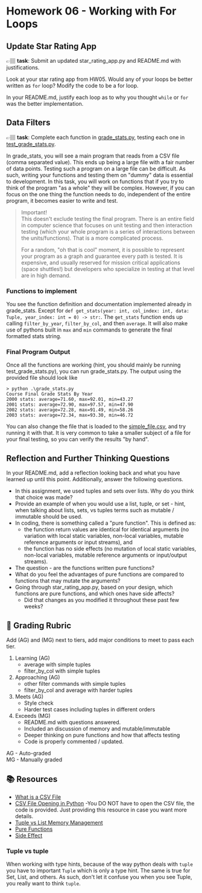 # Homework 06 - Working with For Loops

## Update Star Rating App

👉🏽 **task**:  Submit an updated star_rating_app.py and README.md with justifications. 

Look at your star rating app from HW05. Would any of your loops be better written as `for` loop? Modify the code to be a for loop.

In your README.md, justify each loop as to why you thought `while` or `for` was the better implementation. 



## Data Filters

👉🏽 **task**: Complete each function in [grade_stats.py](grade_stats.py), testing each one in [test_grade_stats.py](test_grade_stats.py).


In grade_stats, you will see a main program that reads from a CSV file (comma separated value). This ends up being a large file with a fair
number of data points. Testing such a program on a large file can be difficult. As such, writing your functions and testing them on "dummy"
data is essential to development. In this task, you will work on functions that if you try to think of the program "as a whole" 
they will be complex. However, if you can focus on the one thing the function needs to do, independent of the entire program, it becomes
easier to write and test. 

> Important!  
> This doesn't exclude testing the final program. There is an entire field in computer science that focuses on unit testing and then interaction
> testing (which your whole program is a series of interactions between the units/functions). That is a more complicated process. 
> 
> For a random, "oh that is cool" moment, it is possible to represent your program as a graph and guarantee every path is tested. 
> It is expensive, and usually reserved for mission critical applications (space shuttles!) but developers who specialize in 
> testing at that level are in high demand. 


### Functions to implement

You see the function definition and documentation implemented already in grade_stats. Except for `def get_stats(year: int, col_index: int, data: Tuple, year_index: int = 0) -> str:`. The `get_stats` function ends up calling `filter_by_year`, `filter_by_col`, and then `average`. It will also make use of pythons built in `max` and `min` commands
to generate the final formatted stats string.

### Final Program Output

Once all the functions are working (hint, you should mainly be running test_grade_stats.py), you can run grade_stats.py. The output using
the provided file should look like

```text
> python .\grade_stats.py
Course Final Grade Stats By Year
2000 stats: average=71.60, max=92.01, min=43.27
2001 stats: average=72.90, max=97.57, min=47.90
2002 stats: average=72.28, max=91.49, min=58.26
2003 stats: average=72.34, max=93.30, min=46.72
```

You can also change the file that is loaded to the [simple_file.csv](simple_file.csv), and try running it with that. It is very common to take a smaller subject of a file for your final testing, so you can verify the results "by hand". 

## Reflection and Further Thinking Questions

In your README.md, add a reflection looking back and what you have learned up until this point. Additionally, answer the following questions.

* In this assignment, we used tuples and sets over lists. Why do you think that choice was made? 
* Provide an example of when you would use a list, tuple, or set - hint, when talking about lists, sets, vs tuples terms such as mutable / immutable should be used. 
* In coding, there is something called a "pure function". This is defined as:
  * the function return values are identical for identical arguments (no variation with local static variables, non-local variables, mutable reference arguments or input streams), and
  * the function has no side effects (no mutation of local static variables, non-local variables, mutable reference arguments or input/output streams).
* The question - are the functions written pure functions?
* What do you feel the advantages of pure functions are compared to functions that may mutate the arguments?
* Going through star_rating_app.py, based on your design, which functions are pure functions, and which ones have side affects?
  * Did that changes as you modified it throughout these past few weeks?

## 📝 Grading Rubric


Add (AG) and (MG) next to tiers, add major conditions to meet to pass each tier. 

1. Learning (AG)
   * average with simple tuples
   * filter_by_col with simple tuples
2. Approaching  (AG)
   * other filter commands with simple tuples
   * filter_by_col and average with harder tuples
3. Meets  (AG)
   * Style check
   * Harder test cases including tuples in different orders
4. Exceeds  (MG)
   * README.md with questions answered. 
   * Included an discussion of memory and mutable/immutable 
   * Deeper thinking on pure functions and how that affects testing
   * Code is properly commented / updated. 


AG - Auto-graded  
MG - Manually graded


## 📚 Resources
* [What is a CSV File](https://www.howtogeek.com/348960/what-is-a-csv-file-and-how-do-i-open-it/)
* [CSV File Opening in Python](https://www.tutorialspoint.com/how-to-read-csv-file-in-python) -You DO NOT have to open the CSV file, the code is provided. Just providing this resource in case you want more details. 
* [Tuple vs List Memory Management](https://www.opensourceforu.com/2021/05/memory-management-in-lists-and-tuples/)
* [Pure Functions](https://en.wikipedia.org/wiki/Pure_function)
* [Side Effect](https://en.wikipedia.org/wiki/Side_effect_(computer_science))


### Tuple vs tuple
When working with type hints, because of the way python deals with `tuple` you have to important `Tuple` which is only a type hint. The same is true for Set, List, and others. As such, don't let it confuse you when you see Tuple, you really want to think `tuple`. 